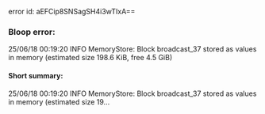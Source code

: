 error id: aEFCip8SNSagSH4i3wTIxA==
### Bloop error:

25/06/18 00:19:20 INFO MemoryStore: Block broadcast_37 stored as values in memory (estimated size 198.6 KiB, free 4.5 GiB)
#### Short summary: 

25/06/18 00:19:20 INFO MemoryStore: Block broadcast_37 stored as values in memory (estimated size 19...